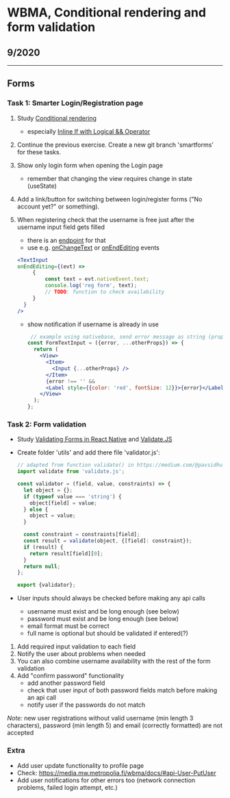 # WBMA, Conditional rendering and form validation

## 9/2020

---

## Forms

### Task 1: Smarter Login/Registration page

1. Study [Conditional rendering](https://reactjs.org/docs/conditional-rendering.html)
    * especially [Inline If with Logical && Operator](https://reactjs.org/docs/conditional-rendering.html#inline-if-with-logical--operator)
1. Continue the previous exercise. Create a new git branch 'smartforms' for these tasks.
1. Show only login form when opening the Login page
   * remember that changing the view requires change in state (useState)
1. Add a link/button for switching between login/register forms ("No account yet?" or something).
1. When registering check that the username is free just after the username input field gets filled
   * there is an [endpoint](http://media.mw.metropolia.fi/wbma/docs/#api-User-CheckUserName) for that
   * use e.g. [onChangeText](https://facebook.github.io/react-native/docs/textinput.html#onchangetext)  or [onEndEditing](https://facebook.github.io/react-native/docs/textinput.html#onendediting) events

   ```jsx harmony
   <TextInput
   onEndEditing={(evt) =>
        {
            const text = evt.nativeEvent.text;
            console.log('reg form', text);
            // TODO: function to check availability
        }
     }
   />
   ```

   * show notification if username is already in use
      ```jsx
       // example using nativebase, send error message as string (prop error)
      const FormTextInput = ({error, ...otherProps}) => {
        return (
          <View>
            <Item>
              <Input {...otherProps} />
            </Item>
            {error !== '' &&
            <Label style={{color: 'red', fontSize: 12}}>{error}</Label>}
          </View>
        );
      };
      ```

### Task 2: Form validation

* Study [Validating Forms in React Native](https://medium.com/@pavsidhu/validating-forms-in-react-native-7adc625c49cf) and [Validate.JS](http://validatejs.org/)
* Create folder 'utils' and add there file 'validator.js':

   ```javascript
   // adapted from function validate() in https://medium.com/@pavsidhu/validating-forms-in-react-native-7adc625c49cf
   import validate from 'validate.js';
   
   const validator = (field, value, constraints) => {
     let object = {};
     if (typeof value === 'string') {
       object[field] = value;
     } else {
       object = value;
     }
   
     const constraint = constraints[field];
     const result = validate(object, {[field]: constraint});
     if (result) {
       return result[field][0];
     }
     return null;
   };
   
   export {validator};
   ```
   
* User inputs should always be checked before making any api calls
  * username must exist and be long enough (see below)
  * password must exist and be long enough (see below)
  * email format must be correct
  * full name is optional but should be validated if entered(?)

1. Add required input validation to each field
1. Notify the user about problems when needed
1. You can also combine username availability with the rest of the form validation
1. Add "confirm password" functionality
    * add another password field
    * check that user input of both password fields match before making an api call
    * notify user if the passwords do not match

_Note:_ new user registrations without valid username (min length 3 characters), password (min length 5) and email (correctly formatted) are not accepted

### Extra

* Add user update functionality to profile page
* Check: <https://media.mw.metropolia.fi/wbma/docs/#api-User-PutUser>
* Add user notifications for other errors too (network connection problems, failed login attempt, etc.)
